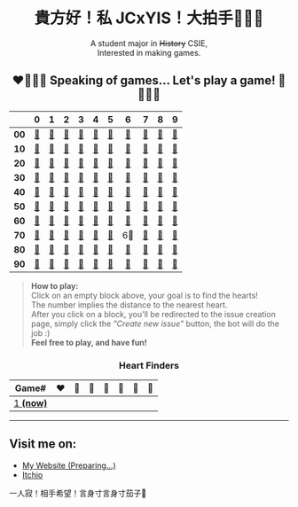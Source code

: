 
<h1 align="center">
貴方好！私 JCxYIS！大拍手👏👏👏
</h1> 

<!-- 中国語本當上手！否！我深刻力不足！ -->

<p align="center">
A student major in <s>History</s> CSIE, <br />
Interested in making games.
</p>

<h2 align="center"> 
❤🧡💛💚 Speaking of games... Let's play a game! 💙💜🤎🖤
</h2>

<div align="center">

|     |  0  |  1  |  2  |  3  |  4  |  5  |  6  |  7  |  8  |  9  |
|:---:|:---:|:---:|:---:|:---:|:---:|:---:|:---:|:---:|:---:|:---:|
| **00** | [🔳](https://github.com/JCxYIS/gh-profile-game/issues/new?title=💓💓💓0&labels=game&body=Press%20**Submit%20new%20issue**%20below%20and%20wait%20for%20a%20little%20moment~) | [🔳](https://github.com/JCxYIS/gh-profile-game/issues/new?title=💓💓💓1&labels=game&body=Press%20**Submit%20new%20issue**%20below%20and%20wait%20for%20a%20little%20moment~) | [🔳](https://github.com/JCxYIS/gh-profile-game/issues/new?title=💓💓💓2&labels=game&body=Press%20**Submit%20new%20issue**%20below%20and%20wait%20for%20a%20little%20moment~) | [🔳](https://github.com/JCxYIS/gh-profile-game/issues/new?title=💓💓💓3&labels=game&body=Press%20**Submit%20new%20issue**%20below%20and%20wait%20for%20a%20little%20moment~) | [🔳](https://github.com/JCxYIS/gh-profile-game/issues/new?title=💓💓💓4&labels=game&body=Press%20**Submit%20new%20issue**%20below%20and%20wait%20for%20a%20little%20moment~) | [🔳](https://github.com/JCxYIS/gh-profile-game/issues/new?title=💓💓💓5&labels=game&body=Press%20**Submit%20new%20issue**%20below%20and%20wait%20for%20a%20little%20moment~) | [🔳](https://github.com/JCxYIS/gh-profile-game/issues/new?title=💓💓💓6&labels=game&body=Press%20**Submit%20new%20issue**%20below%20and%20wait%20for%20a%20little%20moment~) | [🔳](https://github.com/JCxYIS/gh-profile-game/issues/new?title=💓💓💓7&labels=game&body=Press%20**Submit%20new%20issue**%20below%20and%20wait%20for%20a%20little%20moment~) | [🔳](https://github.com/JCxYIS/gh-profile-game/issues/new?title=💓💓💓8&labels=game&body=Press%20**Submit%20new%20issue**%20below%20and%20wait%20for%20a%20little%20moment~) | [🔳](https://github.com/JCxYIS/gh-profile-game/issues/new?title=💓💓💓9&labels=game&body=Press%20**Submit%20new%20issue**%20below%20and%20wait%20for%20a%20little%20moment~) | 
| **10** | [🔳](https://github.com/JCxYIS/gh-profile-game/issues/new?title=💓💓💓10&labels=game&body=Press%20**Submit%20new%20issue**%20below%20and%20wait%20for%20a%20little%20moment~) | [🔳](https://github.com/JCxYIS/gh-profile-game/issues/new?title=💓💓💓11&labels=game&body=Press%20**Submit%20new%20issue**%20below%20and%20wait%20for%20a%20little%20moment~) | [🔳](https://github.com/JCxYIS/gh-profile-game/issues/new?title=💓💓💓12&labels=game&body=Press%20**Submit%20new%20issue**%20below%20and%20wait%20for%20a%20little%20moment~) | [🔳](https://github.com/JCxYIS/gh-profile-game/issues/new?title=💓💓💓13&labels=game&body=Press%20**Submit%20new%20issue**%20below%20and%20wait%20for%20a%20little%20moment~) | [🔳](https://github.com/JCxYIS/gh-profile-game/issues/new?title=💓💓💓14&labels=game&body=Press%20**Submit%20new%20issue**%20below%20and%20wait%20for%20a%20little%20moment~) | [🔳](https://github.com/JCxYIS/gh-profile-game/issues/new?title=💓💓💓15&labels=game&body=Press%20**Submit%20new%20issue**%20below%20and%20wait%20for%20a%20little%20moment~) | [🔳](https://github.com/JCxYIS/gh-profile-game/issues/new?title=💓💓💓16&labels=game&body=Press%20**Submit%20new%20issue**%20below%20and%20wait%20for%20a%20little%20moment~) | [🔳](https://github.com/JCxYIS/gh-profile-game/issues/new?title=💓💓💓17&labels=game&body=Press%20**Submit%20new%20issue**%20below%20and%20wait%20for%20a%20little%20moment~) | [🔳](https://github.com/JCxYIS/gh-profile-game/issues/new?title=💓💓💓18&labels=game&body=Press%20**Submit%20new%20issue**%20below%20and%20wait%20for%20a%20little%20moment~) | [🔳](https://github.com/JCxYIS/gh-profile-game/issues/new?title=💓💓💓19&labels=game&body=Press%20**Submit%20new%20issue**%20below%20and%20wait%20for%20a%20little%20moment~) | 
| **20** | [🔳](https://github.com/JCxYIS/gh-profile-game/issues/new?title=💓💓💓20&labels=game&body=Press%20**Submit%20new%20issue**%20below%20and%20wait%20for%20a%20little%20moment~) | [🔳](https://github.com/JCxYIS/gh-profile-game/issues/new?title=💓💓💓21&labels=game&body=Press%20**Submit%20new%20issue**%20below%20and%20wait%20for%20a%20little%20moment~) | [🔳](https://github.com/JCxYIS/gh-profile-game/issues/new?title=💓💓💓22&labels=game&body=Press%20**Submit%20new%20issue**%20below%20and%20wait%20for%20a%20little%20moment~) | [🔳](https://github.com/JCxYIS/gh-profile-game/issues/new?title=💓💓💓23&labels=game&body=Press%20**Submit%20new%20issue**%20below%20and%20wait%20for%20a%20little%20moment~) | [🔳](https://github.com/JCxYIS/gh-profile-game/issues/new?title=💓💓💓24&labels=game&body=Press%20**Submit%20new%20issue**%20below%20and%20wait%20for%20a%20little%20moment~) | [🔳](https://github.com/JCxYIS/gh-profile-game/issues/new?title=💓💓💓25&labels=game&body=Press%20**Submit%20new%20issue**%20below%20and%20wait%20for%20a%20little%20moment~) | [🔳](https://github.com/JCxYIS/gh-profile-game/issues/new?title=💓💓💓26&labels=game&body=Press%20**Submit%20new%20issue**%20below%20and%20wait%20for%20a%20little%20moment~) | [🔳](https://github.com/JCxYIS/gh-profile-game/issues/new?title=💓💓💓27&labels=game&body=Press%20**Submit%20new%20issue**%20below%20and%20wait%20for%20a%20little%20moment~) | [🔳](https://github.com/JCxYIS/gh-profile-game/issues/new?title=💓💓💓28&labels=game&body=Press%20**Submit%20new%20issue**%20below%20and%20wait%20for%20a%20little%20moment~) | [🔳](https://github.com/JCxYIS/gh-profile-game/issues/new?title=💓💓💓29&labels=game&body=Press%20**Submit%20new%20issue**%20below%20and%20wait%20for%20a%20little%20moment~) | 
| **30** | [🔳](https://github.com/JCxYIS/gh-profile-game/issues/new?title=💓💓💓30&labels=game&body=Press%20**Submit%20new%20issue**%20below%20and%20wait%20for%20a%20little%20moment~) | [🔳](https://github.com/JCxYIS/gh-profile-game/issues/new?title=💓💓💓31&labels=game&body=Press%20**Submit%20new%20issue**%20below%20and%20wait%20for%20a%20little%20moment~) | [🔳](https://github.com/JCxYIS/gh-profile-game/issues/new?title=💓💓💓32&labels=game&body=Press%20**Submit%20new%20issue**%20below%20and%20wait%20for%20a%20little%20moment~) | [🔳](https://github.com/JCxYIS/gh-profile-game/issues/new?title=💓💓💓33&labels=game&body=Press%20**Submit%20new%20issue**%20below%20and%20wait%20for%20a%20little%20moment~) | [🔳](https://github.com/JCxYIS/gh-profile-game/issues/new?title=💓💓💓34&labels=game&body=Press%20**Submit%20new%20issue**%20below%20and%20wait%20for%20a%20little%20moment~) | [🔳](https://github.com/JCxYIS/gh-profile-game/issues/new?title=💓💓💓35&labels=game&body=Press%20**Submit%20new%20issue**%20below%20and%20wait%20for%20a%20little%20moment~) | [🔳](https://github.com/JCxYIS/gh-profile-game/issues/new?title=💓💓💓36&labels=game&body=Press%20**Submit%20new%20issue**%20below%20and%20wait%20for%20a%20little%20moment~) | [🔳](https://github.com/JCxYIS/gh-profile-game/issues/new?title=💓💓💓37&labels=game&body=Press%20**Submit%20new%20issue**%20below%20and%20wait%20for%20a%20little%20moment~) | [🔳](https://github.com/JCxYIS/gh-profile-game/issues/new?title=💓💓💓38&labels=game&body=Press%20**Submit%20new%20issue**%20below%20and%20wait%20for%20a%20little%20moment~) | [🔳](https://github.com/JCxYIS/gh-profile-game/issues/new?title=💓💓💓39&labels=game&body=Press%20**Submit%20new%20issue**%20below%20and%20wait%20for%20a%20little%20moment~) | 
| **40** | [🔳](https://github.com/JCxYIS/gh-profile-game/issues/new?title=💓💓💓40&labels=game&body=Press%20**Submit%20new%20issue**%20below%20and%20wait%20for%20a%20little%20moment~) | [🔳](https://github.com/JCxYIS/gh-profile-game/issues/new?title=💓💓💓41&labels=game&body=Press%20**Submit%20new%20issue**%20below%20and%20wait%20for%20a%20little%20moment~) | [🔳](https://github.com/JCxYIS/gh-profile-game/issues/new?title=💓💓💓42&labels=game&body=Press%20**Submit%20new%20issue**%20below%20and%20wait%20for%20a%20little%20moment~) | [🔳](https://github.com/JCxYIS/gh-profile-game/issues/new?title=💓💓💓43&labels=game&body=Press%20**Submit%20new%20issue**%20below%20and%20wait%20for%20a%20little%20moment~) | [🔳](https://github.com/JCxYIS/gh-profile-game/issues/new?title=💓💓💓44&labels=game&body=Press%20**Submit%20new%20issue**%20below%20and%20wait%20for%20a%20little%20moment~) | [🔳](https://github.com/JCxYIS/gh-profile-game/issues/new?title=💓💓💓45&labels=game&body=Press%20**Submit%20new%20issue**%20below%20and%20wait%20for%20a%20little%20moment~) | [🔳](https://github.com/JCxYIS/gh-profile-game/issues/new?title=💓💓💓46&labels=game&body=Press%20**Submit%20new%20issue**%20below%20and%20wait%20for%20a%20little%20moment~) | [🔳](https://github.com/JCxYIS/gh-profile-game/issues/new?title=💓💓💓47&labels=game&body=Press%20**Submit%20new%20issue**%20below%20and%20wait%20for%20a%20little%20moment~) | [🔳](https://github.com/JCxYIS/gh-profile-game/issues/new?title=💓💓💓48&labels=game&body=Press%20**Submit%20new%20issue**%20below%20and%20wait%20for%20a%20little%20moment~) | [🔳](https://github.com/JCxYIS/gh-profile-game/issues/new?title=💓💓💓49&labels=game&body=Press%20**Submit%20new%20issue**%20below%20and%20wait%20for%20a%20little%20moment~) | 
| **50** | [🔳](https://github.com/JCxYIS/gh-profile-game/issues/new?title=💓💓💓50&labels=game&body=Press%20**Submit%20new%20issue**%20below%20and%20wait%20for%20a%20little%20moment~) | [🔳](https://github.com/JCxYIS/gh-profile-game/issues/new?title=💓💓💓51&labels=game&body=Press%20**Submit%20new%20issue**%20below%20and%20wait%20for%20a%20little%20moment~) | [🔳](https://github.com/JCxYIS/gh-profile-game/issues/new?title=💓💓💓52&labels=game&body=Press%20**Submit%20new%20issue**%20below%20and%20wait%20for%20a%20little%20moment~) | [🔳](https://github.com/JCxYIS/gh-profile-game/issues/new?title=💓💓💓53&labels=game&body=Press%20**Submit%20new%20issue**%20below%20and%20wait%20for%20a%20little%20moment~) | [🔳](https://github.com/JCxYIS/gh-profile-game/issues/new?title=💓💓💓54&labels=game&body=Press%20**Submit%20new%20issue**%20below%20and%20wait%20for%20a%20little%20moment~) | [🔳](https://github.com/JCxYIS/gh-profile-game/issues/new?title=💓💓💓55&labels=game&body=Press%20**Submit%20new%20issue**%20below%20and%20wait%20for%20a%20little%20moment~) | [🔳](https://github.com/JCxYIS/gh-profile-game/issues/new?title=💓💓💓56&labels=game&body=Press%20**Submit%20new%20issue**%20below%20and%20wait%20for%20a%20little%20moment~) | [🔳](https://github.com/JCxYIS/gh-profile-game/issues/new?title=💓💓💓57&labels=game&body=Press%20**Submit%20new%20issue**%20below%20and%20wait%20for%20a%20little%20moment~) | [🔳](https://github.com/JCxYIS/gh-profile-game/issues/new?title=💓💓💓58&labels=game&body=Press%20**Submit%20new%20issue**%20below%20and%20wait%20for%20a%20little%20moment~) | [🔳](https://github.com/JCxYIS/gh-profile-game/issues/new?title=💓💓💓59&labels=game&body=Press%20**Submit%20new%20issue**%20below%20and%20wait%20for%20a%20little%20moment~) | 
| **60** | [🔳](https://github.com/JCxYIS/gh-profile-game/issues/new?title=💓💓💓60&labels=game&body=Press%20**Submit%20new%20issue**%20below%20and%20wait%20for%20a%20little%20moment~) | [🔳](https://github.com/JCxYIS/gh-profile-game/issues/new?title=💓💓💓61&labels=game&body=Press%20**Submit%20new%20issue**%20below%20and%20wait%20for%20a%20little%20moment~) | [🔳](https://github.com/JCxYIS/gh-profile-game/issues/new?title=💓💓💓62&labels=game&body=Press%20**Submit%20new%20issue**%20below%20and%20wait%20for%20a%20little%20moment~) | [🔳](https://github.com/JCxYIS/gh-profile-game/issues/new?title=💓💓💓63&labels=game&body=Press%20**Submit%20new%20issue**%20below%20and%20wait%20for%20a%20little%20moment~) | [🔳](https://github.com/JCxYIS/gh-profile-game/issues/new?title=💓💓💓64&labels=game&body=Press%20**Submit%20new%20issue**%20below%20and%20wait%20for%20a%20little%20moment~) | [🔳](https://github.com/JCxYIS/gh-profile-game/issues/new?title=💓💓💓65&labels=game&body=Press%20**Submit%20new%20issue**%20below%20and%20wait%20for%20a%20little%20moment~) | [🔳](https://github.com/JCxYIS/gh-profile-game/issues/new?title=💓💓💓66&labels=game&body=Press%20**Submit%20new%20issue**%20below%20and%20wait%20for%20a%20little%20moment~) | [🔳](https://github.com/JCxYIS/gh-profile-game/issues/new?title=💓💓💓67&labels=game&body=Press%20**Submit%20new%20issue**%20below%20and%20wait%20for%20a%20little%20moment~) | [🔳](https://github.com/JCxYIS/gh-profile-game/issues/new?title=💓💓💓68&labels=game&body=Press%20**Submit%20new%20issue**%20below%20and%20wait%20for%20a%20little%20moment~) | [🔳](https://github.com/JCxYIS/gh-profile-game/issues/new?title=💓💓💓69&labels=game&body=Press%20**Submit%20new%20issue**%20below%20and%20wait%20for%20a%20little%20moment~) | 
| **70** | [🔳](https://github.com/JCxYIS/gh-profile-game/issues/new?title=💓💓💓70&labels=game&body=Press%20**Submit%20new%20issue**%20below%20and%20wait%20for%20a%20little%20moment~) | [🔳](https://github.com/JCxYIS/gh-profile-game/issues/new?title=💓💓💓71&labels=game&body=Press%20**Submit%20new%20issue**%20below%20and%20wait%20for%20a%20little%20moment~) | [🔳](https://github.com/JCxYIS/gh-profile-game/issues/new?title=💓💓💓72&labels=game&body=Press%20**Submit%20new%20issue**%20below%20and%20wait%20for%20a%20little%20moment~) | [🔳](https://github.com/JCxYIS/gh-profile-game/issues/new?title=💓💓💓73&labels=game&body=Press%20**Submit%20new%20issue**%20below%20and%20wait%20for%20a%20little%20moment~) | [🔳](https://github.com/JCxYIS/gh-profile-game/issues/new?title=💓💓💓74&labels=game&body=Press%20**Submit%20new%20issue**%20below%20and%20wait%20for%20a%20little%20moment~) | [🔳](https://github.com/JCxYIS/gh-profile-game/issues/new?title=💓💓💓75&labels=game&body=Press%20**Submit%20new%20issue**%20below%20and%20wait%20for%20a%20little%20moment~) | 6⃣ | [🔳](https://github.com/JCxYIS/gh-profile-game/issues/new?title=💓💓💓77&labels=game&body=Press%20**Submit%20new%20issue**%20below%20and%20wait%20for%20a%20little%20moment~) | [🔳](https://github.com/JCxYIS/gh-profile-game/issues/new?title=💓💓💓78&labels=game&body=Press%20**Submit%20new%20issue**%20below%20and%20wait%20for%20a%20little%20moment~) | [🔳](https://github.com/JCxYIS/gh-profile-game/issues/new?title=💓💓💓79&labels=game&body=Press%20**Submit%20new%20issue**%20below%20and%20wait%20for%20a%20little%20moment~) | 
| **80** | [🔳](https://github.com/JCxYIS/gh-profile-game/issues/new?title=💓💓💓80&labels=game&body=Press%20**Submit%20new%20issue**%20below%20and%20wait%20for%20a%20little%20moment~) | [🔳](https://github.com/JCxYIS/gh-profile-game/issues/new?title=💓💓💓81&labels=game&body=Press%20**Submit%20new%20issue**%20below%20and%20wait%20for%20a%20little%20moment~) | [🔳](https://github.com/JCxYIS/gh-profile-game/issues/new?title=💓💓💓82&labels=game&body=Press%20**Submit%20new%20issue**%20below%20and%20wait%20for%20a%20little%20moment~) | [🔳](https://github.com/JCxYIS/gh-profile-game/issues/new?title=💓💓💓83&labels=game&body=Press%20**Submit%20new%20issue**%20below%20and%20wait%20for%20a%20little%20moment~) | [🔳](https://github.com/JCxYIS/gh-profile-game/issues/new?title=💓💓💓84&labels=game&body=Press%20**Submit%20new%20issue**%20below%20and%20wait%20for%20a%20little%20moment~) | [🔳](https://github.com/JCxYIS/gh-profile-game/issues/new?title=💓💓💓85&labels=game&body=Press%20**Submit%20new%20issue**%20below%20and%20wait%20for%20a%20little%20moment~) | [🔳](https://github.com/JCxYIS/gh-profile-game/issues/new?title=💓💓💓86&labels=game&body=Press%20**Submit%20new%20issue**%20below%20and%20wait%20for%20a%20little%20moment~) | [🔳](https://github.com/JCxYIS/gh-profile-game/issues/new?title=💓💓💓87&labels=game&body=Press%20**Submit%20new%20issue**%20below%20and%20wait%20for%20a%20little%20moment~) | [🔳](https://github.com/JCxYIS/gh-profile-game/issues/new?title=💓💓💓88&labels=game&body=Press%20**Submit%20new%20issue**%20below%20and%20wait%20for%20a%20little%20moment~) | [🔳](https://github.com/JCxYIS/gh-profile-game/issues/new?title=💓💓💓89&labels=game&body=Press%20**Submit%20new%20issue**%20below%20and%20wait%20for%20a%20little%20moment~) | 
| **90** | [🔳](https://github.com/JCxYIS/gh-profile-game/issues/new?title=💓💓💓90&labels=game&body=Press%20**Submit%20new%20issue**%20below%20and%20wait%20for%20a%20little%20moment~) | [🔳](https://github.com/JCxYIS/gh-profile-game/issues/new?title=💓💓💓91&labels=game&body=Press%20**Submit%20new%20issue**%20below%20and%20wait%20for%20a%20little%20moment~) | [🔳](https://github.com/JCxYIS/gh-profile-game/issues/new?title=💓💓💓92&labels=game&body=Press%20**Submit%20new%20issue**%20below%20and%20wait%20for%20a%20little%20moment~) | [🔳](https://github.com/JCxYIS/gh-profile-game/issues/new?title=💓💓💓93&labels=game&body=Press%20**Submit%20new%20issue**%20below%20and%20wait%20for%20a%20little%20moment~) | [🔳](https://github.com/JCxYIS/gh-profile-game/issues/new?title=💓💓💓94&labels=game&body=Press%20**Submit%20new%20issue**%20below%20and%20wait%20for%20a%20little%20moment~) | [🔳](https://github.com/JCxYIS/gh-profile-game/issues/new?title=💓💓💓95&labels=game&body=Press%20**Submit%20new%20issue**%20below%20and%20wait%20for%20a%20little%20moment~) | [🔳](https://github.com/JCxYIS/gh-profile-game/issues/new?title=💓💓💓96&labels=game&body=Press%20**Submit%20new%20issue**%20below%20and%20wait%20for%20a%20little%20moment~) | [🔳](https://github.com/JCxYIS/gh-profile-game/issues/new?title=💓💓💓97&labels=game&body=Press%20**Submit%20new%20issue**%20below%20and%20wait%20for%20a%20little%20moment~) | [🔳](https://github.com/JCxYIS/gh-profile-game/issues/new?title=💓💓💓98&labels=game&body=Press%20**Submit%20new%20issue**%20below%20and%20wait%20for%20a%20little%20moment~) | [🔳](https://github.com/JCxYIS/gh-profile-game/issues/new?title=💓💓💓99&labels=game&body=Press%20**Submit%20new%20issue**%20below%20and%20wait%20for%20a%20little%20moment~) | 




</div>

> **How to play:**  
> Click on an empty block above, your goal is to find the hearts!  
> The number implies the distance to the nearest heart.  
> After you click on a block, you'll be redirected to the issue creation page,
> simply click the *"Create new issue"* button, the bot will do the job :)  
> **Feel free to play, and have fun!**


<h3 align="center">
Heart Finders
</h3>

<div align="center">

|     Game#    |  ❤   |  🧡   | 💛  | 💚  | 💙  | 💜  | 🤎  |
| ------------ |:----:|:-----:|:---:|:---:|:---:|:---:|:---:|
| [1 **(now)**](https://github.com/JCxYIS/gh-profile-game/blob/main/logs/logs_1.md) | [](https://github.com/@) | [](https://github.com/@) | [](https://github.com/@) | [](https://github.com/@) | [](https://github.com/@) | [](https://github.com/@) | [](https://github.com/@) | 



</div>

<!--
### Leaderboard (Heart founds/Attempts)
1. @AAA 15/36
2. @BBB 10/44
3.
4.
5.
-->

---


## Visit me on: 

- [My Website (Preparing...)](#)
- [Itchio](https://jcxyis.itch.io/)

一人寂！相手希望！言身寸言身寸茄子🍆





